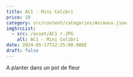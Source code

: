 ```yaml
---
title: ACI - Mini Colibri
price: 10
category: src/content/categories/Animaux.json
imgSrcList:
  - src: /asset/AC1 r.JPG
    alt: AC1 - Mini Colibri
date: 2024-05-17T22:25:00.000Z
draft: false
---
```


A planter dans un pot de fleur

